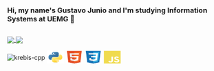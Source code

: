 ### Hi, my name's Gustavo Junio and I'm studying Information Systems at UEMG  👋
##
<a href="https://github.com/anuraghazra/github-readme-stats">
  <img height=200 align="center" src="https://github-readme-stats.vercel.app/api?username=krebis006&show_icons=true&theme=tokyonight" />
</a>
<a href="https://github.com/anuraghazra/convoychat">
  <img height=200 align="center" src="https://github-readme-stats.vercel.app/api/top-langs?username=krebis006&layout=compact&langs_count=8&card_width=320&theme=tokyonight" />
</a>
<div style="display: inline_block"><br>
  <img align="center" alt="krebis-cpp" height="30" width="40" src="https://cdn.jsdelivr.net/gh/devicons/devicon/icons/cplusplus/cplusplus-plain.svg"">
  <img align="center" alt="krebis-py" height="30" width="40" src="https://raw.githubusercontent.com/devicons/devicon/master/icons/python/python-original.svg">
  <img align="center" alt="krebis-html" height="30" width="40" src="https://raw.githubusercontent.com/devicons/devicon/master/icons/html5/html5-original.svg">
  <img align="center" alt="krebis-css" height="30" width="40" src="https://raw.githubusercontent.com/devicons/devicon/master/icons/css3/css3-original.svg">
  <img align="center" alt="krebis-js" height="30" width="40" src="https://raw.githubusercontent.com/devicons/devicon/master/icons/javascript/javascript-plain.svg">
</div>

<!--
**krebis006/krebis006** is a ✨ _special_ ✨ repository because its `README.md` (this file) appears on your GitHub profile.

Here are some ideas to get you started:

- 🔭 I’m currently working on ...
- 🌱 I’m currently learning ...
- 👯 I’m looking to collaborate on ...
- 🤔 I’m looking for help with ...
- 💬 Ask me about ...
- 📫 How to reach me: ...
- 😄 Pronouns: ...
- ⚡ Fun fact: ...
-->
